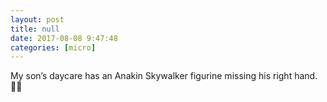 ```yaml
---
layout: post
title: null
date: 2017-08-08 9:47:48
categories: [micro]
---
```


My son’s daycare has an Anakin Skywalker figurine missing his right hand. ✋🏻
